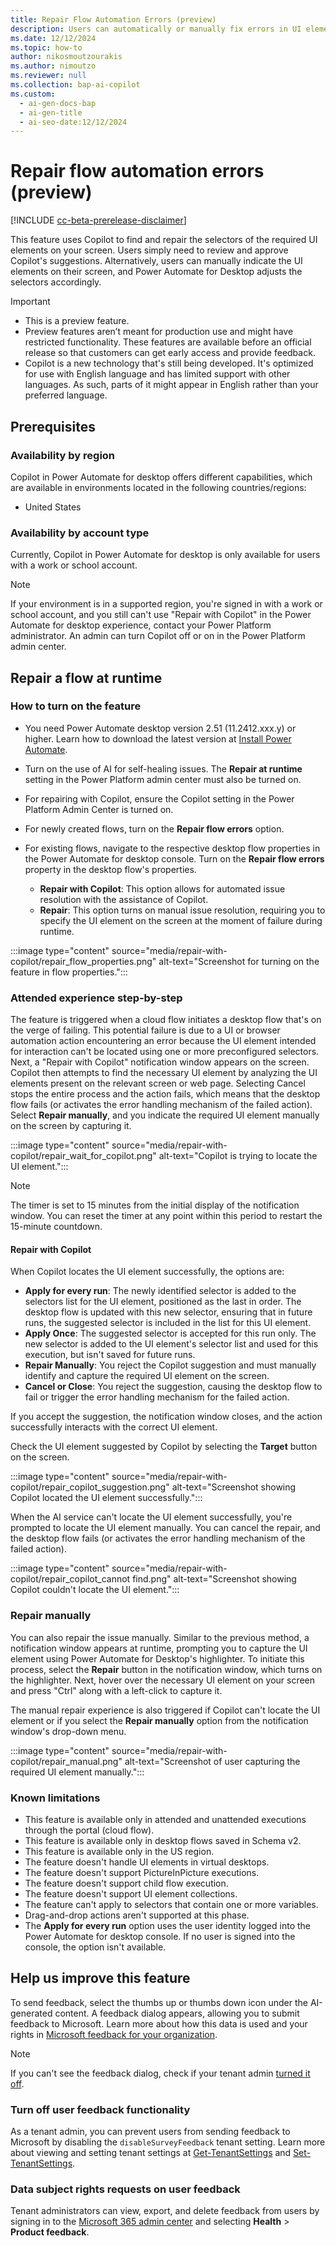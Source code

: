 ```yaml
---
title: Repair Flow Automation Errors (preview)
description: Users can automatically or manually fix errors in UI elements that can't be located during the execution of a UI or browser automation task.
ms.date: 12/12/2024
ms.topic: how-to
author: nikosmoutzourakis
ms.author: nimoutzo
ms.reviewer: null
ms.collection: bap-ai-copilot
ms.custom:
  - ai-gen-docs-bap
  - ai-gen-title
  - ai-seo-date:12/12/2024
---
```


# Repair flow automation errors (preview)

[!INCLUDE [cc-beta-prerelease-disclaimer](../includes/cc-beta-prerelease-disclaimer.md)]

This feature uses Copilot to find and repair the selectors of the required UI elements on your screen.
Users simply need to review and approve Copilot's suggestions. Alternatively, users can manually indicate the UI elements on their screen, and Power Automate for Desktop adjusts the selectors accordingly.

> [!IMPORTANT]
> - This is a preview feature.
> - Preview features aren’t meant for production use and might have restricted functionality. These features are available before an official release so that customers can get early access and provide feedback.
> - Copilot is a new technology that's still being developed. It's optimized for use with English language and has limited support with other languages. As such, parts of it might appear in English rather than your preferred language.

## Prerequisites

### Availability by region

Copilot in Power Automate for desktop offers different capabilities, which are available in environments located in the following countries/regions:

- United States

### Availability by account type

Currently, Copilot in Power Automate for desktop is only available for users with a work or school account.

> [!NOTE]
> If your environment is in a supported region, you're signed in with a work or school account, and you still can't use "Repair with Copilot" in the Power Automate for desktop experience, contact your Power Platform administrator. An admin can turn Copilot off or on in the Power Platform admin center.

## Repair a flow at runtime

### How to turn on the feature

- You need Power Automate desktop version 2.51 (11.2412.xxx.y) or higher. Learn how to download the latest version at [Install Power Automate](https://aka.ms/DownloadPAD48).
- Turn on the use of AI for self-healing issues. The **Repair at runtime** setting in the Power Platform admin center must also be turned on.
- For repairing with Copilot, ensure the Copilot setting in the Power Platform Admin Center is turned on.
- For newly created flows, turn on the **Repair flow errors** option.
- For existing flows, navigate to the respective desktop flow properties in the Power Automate for desktop console. Turn on the **Repair flow errors** property in the desktop flow's properties.

  - **Repair with Copilot**: This option allows for automated issue resolution with the assistance of Copilot.
  - **Repair**: This option turns on manual issue resolution, requiring you to specify the UI element on the screen at the moment of failure during runtime.

:::image type="content" source="media/repair-with-copilot/repair_flow_properties.png" alt-text="Screenshot for turning on the feature in flow properties.":::

### Attended experience step-by-step

The feature is triggered when a cloud flow initiates a desktop flow that's on the verge of failing. This potential failure is due to a UI or browser automation action encountering an error because the UI element intended for interaction can't be located using one or more preconfigured selectors. Next, a "Repair with Copilot" notification window appears on the screen. Copilot then attempts to find the necessary UI element by analyzing the UI elements present on the relevant screen or web page. Selecting Cancel stops the entire process and the action fails, which means that the desktop flow fails (or activates the error handling mechanism of the failed action). Select **Repair manually**, and you indicate the required UI element manually on the screen by capturing it.

:::image type="content" source="media/repair-with-copilot/repair_wait_for_copilot.png" alt-text="Copilot is trying to locate the UI element.":::

> [!NOTE]
> The timer is set to 15 minutes from the initial display of the notification window. You can reset the timer at any point within this period to restart the 15-minute countdown.

#### Repair with Copilot

When Copilot locates the UI element successfully, the options are:

- **Apply for every run**: The newly identified selector is added to the selectors list for the UI element, positioned as the last in order. The desktop flow is updated with this new selector, ensuring that in future runs, the suggested selector is included in the list for this UI element.
- **Apply Once**: The suggested selector is accepted for this run only. The new selector is added to the UI element's selector list and used for this execution, but isn't saved for future runs.
- **Repair Manually**: You reject the Copilot suggestion and must manually identify and capture the required UI element on the screen.
- **Cancel or Close**: You reject the suggestion, causing the desktop flow to fail or trigger the error handling mechanism for the failed action.

If you accept the suggestion, the notification window closes, and the action successfully interacts with the correct UI element.

Check the UI element suggested by Copilot by selecting the **Target** button on the screen.

:::image type="content" source="media/repair-with-copilot/repair_copilot_suggestion.png" alt-text="Screenshot showing Copilot located the UI element successfully.":::

When the AI service can't locate the UI element successfully, you're prompted to locate the UI element manually. You can cancel the repair, and the desktop flow fails (or activates the error handling mechanism of the failed action).

:::image type="content" source="media/repair-with-copilot/repair_copilot_cannot find.png" alt-text="Screenshot showing Copilot couldn't locate the UI element.":::

### Repair manually

You can also repair the issue manually. Similar to the previous method, a notification window appears at runtime, prompting you to capture the UI element using Power Automate for Desktop's highlighter. To initiate this process, select the **Repair** button in the notification window, which turns on the highlighter. Next, hover over the necessary UI element on your screen and press "Ctrl" along with a left-click to capture it.

The manual repair experience is also triggered if Copilot can't locate the UI element or if you select the **Repair manually** option from the notification window's drop-down menu.

:::image type="content" source="media/repair-with-copilot/repair_manual.png" alt-text="Screenshot of user capturing the required UI element manually.":::

### Known limitations

- This feature is available only in attended and unattended executions through the portal (cloud flow).
- This feature is available only in desktop flows saved in Schema v2.
- This feature is available only in the US region.
- The feature doesn't handle UI elements in virtual desktops.
- The feature doesn't support PictureInPicture executions.
- The feature doesn't support child flow execution.
- The feature doesn't support UI element collections.
- The feature can't apply to selectors that contain one or more variables.
- Drag-and-drop actions aren't supported at this phase.
- The **Apply for every run** option uses the user identity logged into the Power Automate for desktop console. If no user is signed into the console, the option isn't available.

## Help us improve this feature

To send feedback, select the thumbs up or thumbs down icon under the AI-generated content. A feedback dialog appears, allowing you to submit feedback to Microsoft. Learn more about how this data is used and your rights in [Microsoft feedback for your organization](/microsoft-365/admin/misc/feedback-user-control).

> [!NOTE]
> If you can't see the feedback dialog, check if your tenant admin [turned it off](#turn-off-user-feedback-functionality).

### Turn off user feedback functionality

As a tenant admin, you can prevent users from sending feedback to Microsoft by disabling the `disableSurveyFeedback` tenant setting. Learn more about viewing and setting tenant settings at [Get-TenantSettings](/powershell/module/microsoft.powerapps.administration.powershell/get-tenantsettings) and [Set-TenantSettings](/powershell/module/microsoft.powerapps.administration.powershell/set-tenantsettings).

### Data subject rights requests on user feedback

Tenant administrators can view, export, and delete feedback from users by signing in to the [Microsoft 365 admin center](https://admin.microsoft.com) and selecting **Health** > **Product feedback**.
